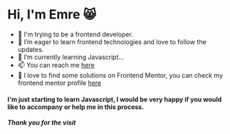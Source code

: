 # Hi, I'm Emre :smile_cat: 



- 👋 I'm trying to be a frontend developer. 
- 👀 I’m eager to learn frontend technologies and love to follow the updates.
- 🌱 I’m currently learning Javascript...
- 📫 You can reach me [here](https://www.emrerdogan.com)
- 🎯 I love to find some solutions on Frontend Mentor, you can check my frontend mentor profile [here](https://www.frontendmentor.io/profile/alwaysJunior)

#### I'm just starting to learn Javascript, I would be very happy if you would like to accompany or help me in this process.

**_Thank you for the visit_**
